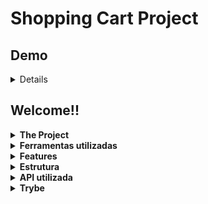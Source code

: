 # Shopping Cart Project

## Demo

<details>
</details>

## Welcome!!

<details>
<summary><strong>The Project</strong></summary>

- Simula uma página de compras que possui ações básicas.

- Projeto de aprendizado desenvolvido ao longo do curso de desenvolvimento Web da [Trybe](https://www.betrybe.com/).

- Desenvolvido sob o modelo **TDD** (Test Driven Development).

</details>

<details>

<summary><strong>Ferramentas utilizadas</strong></summary>

- JavaScript
- [Jest](https://jestjs.io/)
- [Eslint](https://eslint.org/)
- HTML
- CSS
- [MaterializeCSS](https://materializecss.com)

</details>

<details>

<summary><strong>Features</strong></summary>

- Cria lista de produtos buscados na API do Mercado Livre

- Adiciona ou remove itens em um carrinho de compras

- Limpa o carrinho de compras

- Cálculo preciso do valor total dos itens quando o carrinho é atualizado

- Carrega o carrinho de compras ao iniciar a página

- Mostra texto de `carregando` durante uma requisição à API

- Página estilizada com código própio, MaterializeCSS e Google Fonts

</details>

<details>

<summary><strong>Estrutura</strong></summary>

`index.html`: página de compras,</br>
`style.css`: estilização da página,</br>
`script.js`: implementa funcionalidades da página,</br>
`tests/`: testes unitários feito em `jest`,</br>
`Decimal.js`: biblioteca usada para corrigir imprecisão dos cálculos

</details>

<details>
<summary><strong>API utilizada</strong></summary>

- [Mercado Livre](https://developers.mercadolivre.com.br/pt_br/itens-e-buscas)

⚠️ **Atenção:** a simulação da API para o consumo no ambiente de testes foi implementada pela Trybe. Nesse contexto, além dos testes, eu implementei `fetchProducts`, `fetchItem`.

</details>

<details>
<summary><strong>Trybe</strong></summary>

  - A simulação da API para o consumo no ambiente de testes foi implementada pela [Trybe](https://www.betrybe.com/).
	
  - As seguintes funções são de autoria da [Trybe](https://www.betrybe.com/):
  	- `createProductImageElement`
  	- `createCustomElement`
  	- `createProductItemElement`
  	- `getSkuFromProductItem`
  	- `cartItemClickListener`
  	- `createCartItemElement`

</details>